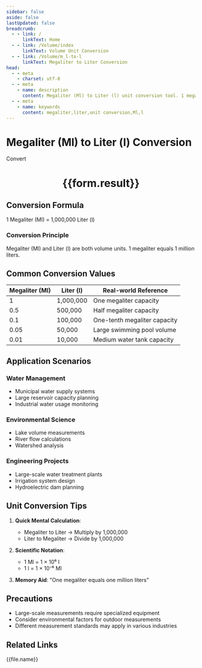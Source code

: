 ```yaml
---
sidebar: false
aside: false
lastUpdated: false
breadcrumb:
  - - link: /
      linkText: Home
  - - link: /Volume/index
      linkText: Volume Unit Conversion
  - - link: /Volume/m_l-to-l
      linkText: Megaliter to Liter Conversion
head:
  - - meta
    - charset: utf-8
  - - meta
    - name: description
      content: Megaliter (Ml) to Liter (l) unit conversion tool. 1 megaliter equals 1,000,000 liters.
  - - meta
    - name: keywords
      content: megaliter,liter,unit conversion,Ml,l
---
```


# Megaliter (Ml) to Liter (l) Conversion

<script setup>
import { onMounted, reactive, inject ,ref  } from 'vue'
import { NButton,NForm ,NFormItem,NInput,NInputNumber,NSelect,NCard,useMessage ,NGrid ,NGi } from 'naive-ui'
import { defineClientComponent } from 'vitepress'
import { Volume } from '../files';

const convert = inject('convert')
const formRef = ref(null);
const rules = {
  number:{
    required: true,
    type: 'number',
    trigger: "blur"
  }
}
const form = reactive({
  number:null,
  result:'',
  title:'Megaliter (Ml) to Liter (l) Conversion'
})

const convertHandler = (e) => {
  e.preventDefault();
  formRef.value?.validate((errors)=>{
    if (!errors) {
      form.result = `${form.number} Ml = ${convert(form.number).from('Ml').to('l')} l`
    }
  })
}
</script>

<n-form size="large" :model="form" ref='formRef' :rules="rules">
  <n-form-item label="Value" path="number">
    <n-input-number size="large" style="width:100%" :min="0" v-model:value="form.number" placeholder="Enter megaliter value" />
  </n-form-item>
  <n-form-item>
    <n-button type="info" style="width:100%" @click="convertHandler">Convert</n-button>
  </n-form-item>
</n-form>
<n-card embedded :bordered="false" hoverable>
  <div style="text-align:center">
    <h1>{{form.result}}</h1>
  </div>
</n-card>

## Conversion Formula
1 Megaliter (Ml) = 1,000,000 Liter (l)

### Conversion Principle
Megaliter (Ml) and Liter (l) are both volume units. 1 megaliter equals 1 million liters.

## Common Conversion Values
| Megaliter (Ml) | Liter (l)   | Real-world Reference                |
|----------------|-------------|-------------------------------------|
| 1              | 1,000,000   | One megaliter capacity              |
| 0.5            | 500,000     | Half megaliter capacity             |
| 0.1            | 100,000     | One-tenth megaliter capacity        |
| 0.05           | 50,000      | Large swimming pool volume          |
| 0.01           | 10,000      | Medium water tank capacity          |

## Application Scenarios
### Water Management
- Municipal water supply systems
- Large reservoir capacity planning
- Industrial water usage monitoring

### Environmental Science
- Lake volume measurements
- River flow calculations
- Watershed analysis

### Engineering Projects
- Large-scale water treatment plants
- Irrigation system design
- Hydroelectric dam planning

## Unit Conversion Tips
1. **Quick Mental Calculation**:
   - Megaliter to Liter → Multiply by 1,000,000
   - Liter to Megaliter → Divide by 1,000,000

2. **Scientific Notation**:
   - 1 Ml = 1 × 10⁶ l
   - 1 l = 1 × 10⁻⁶ Ml

3. **Memory Aid**:
   "One megaliter equals one million liters"

## Precautions
- Large-scale measurements require specialized equipment
- Consider environmental factors for outdoor measurements
- Different measurement standards may apply in various industries

## Related Links
<n-grid x-gap="12" :cols="2">
  <n-gi v-for="(file, index) in Volume" :key="index">
    <n-button
      text
      tag="a"
      :href="file.path"
      type="info"
    >
      {{file.name}}
    </n-button>
  </n-gi>
</n-grid>